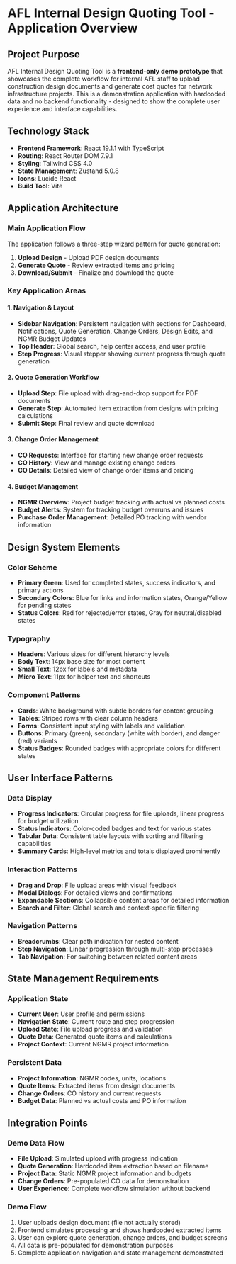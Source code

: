 # AFL Internal Design Quoting Tool - Application Overview

## Project Purpose
AFL Internal Design Quoting Tool is a **frontend-only demo prototype** that showcases the complete workflow for internal AFL staff to upload construction design documents and generate cost quotes for network infrastructure projects. This is a demonstration application with hardcoded data and no backend functionality - designed to show the complete user experience and interface capabilities.

## Technology Stack
- **Frontend Framework**: React 19.1.1 with TypeScript
- **Routing**: React Router DOM 7.9.1
- **Styling**: Tailwind CSS 4.0
- **State Management**: Zustand 5.0.8
- **Icons**: Lucide React
- **Build Tool**: Vite

## Application Architecture

### Main Application Flow
The application follows a three-step wizard pattern for quote generation:

1. **Upload Design** - Upload PDF design documents
2. **Generate Quote** - Review extracted items and pricing
3. **Download/Submit** - Finalize and download the quote

### Key Application Areas

#### 1. Navigation & Layout
- **Sidebar Navigation**: Persistent navigation with sections for Dashboard, Notifications, Quote Generation, Change Orders, Design Edits, and NGMR Budget Updates
- **Top Header**: Global search, help center access, and user profile
- **Step Progress**: Visual stepper showing current progress through quote generation

#### 2. Quote Generation Workflow
- **Upload Step**: File upload with drag-and-drop support for PDF documents
- **Generate Step**: Automated item extraction from designs with pricing calculations
- **Submit Step**: Final review and quote download

#### 3. Change Order Management
- **CO Requests**: Interface for starting new change order requests
- **CO History**: View and manage existing change orders
- **CO Details**: Detailed view of change order items and pricing

#### 4. Budget Management
- **NGMR Overview**: Project budget tracking with actual vs planned costs
- **Budget Alerts**: System for tracking budget overruns and issues
- **Purchase Order Management**: Detailed PO tracking with vendor information

## Design System Elements

### Color Scheme
- **Primary Green**: Used for completed states, success indicators, and primary actions
- **Secondary Colors**: Blue for links and information states, Orange/Yellow for pending states
- **Status Colors**: Red for rejected/error states, Gray for neutral/disabled states

### Typography
- **Headers**: Various sizes for different hierarchy levels
- **Body Text**: 14px base size for most content
- **Small Text**: 12px for labels and metadata
- **Micro Text**: 11px for helper text and shortcuts

### Component Patterns
- **Cards**: White background with subtle borders for content grouping
- **Tables**: Striped rows with clear column headers
- **Forms**: Consistent input styling with labels and validation
- **Buttons**: Primary (green), secondary (white with border), and danger (red) variants
- **Status Badges**: Rounded badges with appropriate colors for different states

## User Interface Patterns

### Data Display
- **Progress Indicators**: Circular progress for file uploads, linear progress for budget utilization
- **Status Indicators**: Color-coded badges and text for various states
- **Tabular Data**: Consistent table layouts with sorting and filtering capabilities
- **Summary Cards**: High-level metrics and totals displayed prominently

### Interaction Patterns
- **Drag and Drop**: File upload areas with visual feedback
- **Modal Dialogs**: For detailed views and confirmations
- **Expandable Sections**: Collapsible content areas for detailed information
- **Search and Filter**: Global search and context-specific filtering

### Navigation Patterns
- **Breadcrumbs**: Clear path indication for nested content
- **Step Navigation**: Linear progression through multi-step processes
- **Tab Navigation**: For switching between related content areas

## State Management Requirements

### Application State
- **Current User**: User profile and permissions
- **Navigation State**: Current route and step progression
- **Upload State**: File upload progress and validation
- **Quote Data**: Generated quote items and calculations
- **Project Context**: Current NGMR project information

### Persistent Data
- **Project Information**: NGMR codes, units, locations
- **Quote Items**: Extracted items from design documents
- **Change Orders**: CO history and current requests
- **Budget Data**: Planned vs actual costs and PO information

## Integration Points

### Demo Data Flow
- **File Upload**: Simulated upload with progress indication
- **Quote Generation**: Hardcoded item extraction based on filename
- **Project Data**: Static NGMR project information and budgets
- **Change Orders**: Pre-populated CO data for demonstration
- **User Experience**: Complete workflow simulation without backend

### Demo Flow
1. User uploads design document (file not actually stored)
2. Frontend simulates processing and shows hardcoded extracted items
3. User can explore quote generation, change orders, and budget screens
4. All data is pre-populated for demonstration purposes
5. Complete application navigation and state management demonstrated
